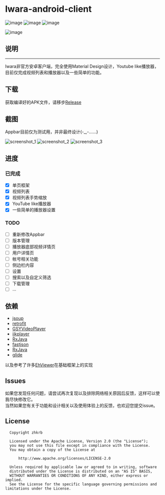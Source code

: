 # Iwara-android-client

![image](https://img.shields.io/github/license/zhkrb/Iwara-android-client)
![image](https://img.shields.io/github/issues/zhkrb/Iwara-android-client)
![image](https://img.shields.io/github/v/release/zhkrb/Iwara-android-client)

![image](https://travis-ci.org/zhkrb/Iwara-android-client.svg?branch=master)


## 说明  
---
Iwara非官方安卓客户端，完全使用Material Design设计，Youtube like播放器，目前仅完成视频列表和播放器以及一些简单的功能。

## 下载

获取编译好的APK文件，请移步[Release](https://github.com/zhkrb/Iwara-android-client/releases)  

## 截图
Appbar目前仅为测试用，并非最终设计(-_,-……)

![screenshot_1](art/screenshot_1.png)
![screenshot_2](art/Screenshot_2.png)
![screenshot_3](art/Screenshot_3.png)

## 进度
### 已完成
- [x] 单页框架
- [x] 视频列表
- [x] 视频列表手势缩放
- [x] YouTube like播放器
- [x] 一些简单的播放器设置

### TODO
- [ ] 重新修改Appbar
- [ ] 版本管理
- [ ] 播放器底部视频详情页
- [ ] 用户详情页
- [ ] 帐号相关功能
- [ ] 侧边栏内容
- [ ] 设置
- [ ] 搜索以及自定义筛选
- [ ] 下载管理
- [ ] ...

## 依赖

- [jsoup](https://github.com/jhy/jsoup)
- [retrofit](https://github.com/square/retrofit)
- [GSYVideoPlayer](https://github.com/CarGuo/GSYVideoPlayer)
- [ijkplayer](https://github.com/bilibili/ijkplayer)
- [RxJava](https://github.com/ReactiveX/RxJava)
- [fastjson](https://github.com/alibaba/fastjson)
- [RxJava](https://github.com/bumptech/glide)
- [glide](https://github.com/ReactiveX/RxJava)


以及参考了许多[EhViewer](https://github.com/seven332/EhViewer)在基础框架上的实现

## Issues
如果您发现任何问题，请尝试再次复现以及排除网络相关原因后反馈，这样可以使我尽快修改它。  
当然如果您有关于功能和设计相关以及使用体验上的反馈，也欢迎您提交issue。

## License


```
  Copyright zhkrb
 
  Licensed under the Apache License, Version 2.0 (the "License");
  you may not use this file except in compliance with the License.
  You may obtain a copy of the License at
 
      http://www.apache.org/licenses/LICENSE-2.0
 
  Unless required by applicable law or agreed to in writing, software
  distributed under the License is distributed on an "AS IS" BASIS,
  WITHOUT WARRANTIES OR CONDITIONS OF ANY KIND, either express or implied.
  See the License for the specific language governing permissions and limitations under the License.
  
```
